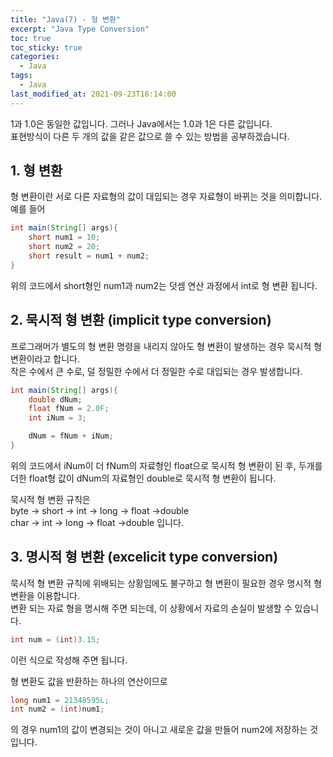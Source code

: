 ```yaml
---
title: "Java(7) - 형 변환"
excerpt: "Java Type Conversion"
toc: true
toc_sticky: true
categories:
  - Java
tags:
  - Java
last_modified_at: 2021-09-23T16:14:00
---
```


1과 1.0은 동일한 값입니다. 그러나 Java에서는 1.0과 1은 다른 값입니다.<br/>
표현방식이 다른 두 개의 값을 같은 값으로 쓸 수 있는 방법을 공부하겠습니다.<br/>

## 1. 형 변환

형 변환이란 서로 다른 자료형의 값이 대입되는 경우 자료형이 바뀌는 것을 의미합니다. <br/>
예를 들어

```java
int main(String[] args){
    short num1 = 10;
    short num2 = 20;
    short result = num1 + num2;
}
```

위의 코드에서 short형인 num1과 num2는 덧셈 연산 과정에서 int로 형 변환 됩니다.<br/>

## 2. 묵시적 형 변환 (implicit type conversion)

프로그래머가 별도의 형 변환 명령을 내리지 않아도 형 변환이 발생하는 경우 묵시적 형 변환이라고 합니다.<br/>
작은 수에서 큰 수로, 덜 정밀한 수에서 더 정밀한 수로 대입되는 경우 발생합니다.<br/>

```java
int main(String[] args){
    double dNum;
    float fNum = 2.0F;
    int iNum = 3;

    dNum = fNum + iNum;
}
```

위의 코드에서 iNum이 더 fNum의 자료형인 float으로 묵시적 형 변환이 된 후,
두개를 더한 float형 값이 dNum의 자료형인 double로 묵시적 형 변환이 됩니다.<br/>

묵시적 형 변환 규칙은<br/>
byte -> short -> int -> long -> float ->double<br/>
char -> int -> long -> float ->double 입니다.

## 3. 명시적 형 변환 (excelicit type conversion)

묵시적 형 변환 규칙에 위배되는 상황임에도 불구하고 형 변환이 필요한 경우 명시적 형 변환을 이용합니다.<br/>
변환 되는 자료 형을 명시해 주면 되는데, 이 상황에서 자료의 손실이 발생할 수 있습니다.<br/>

```java
int num = (int)3.15;
```

이런 식으로 작성해 주면 됩니다.<br/>

형 변환도 값을 반환하는 하나의 연산이므로

```java
long num1 = 21348595L;
int num2 = (int)num1;
```

의 경우 num1의 값이 변경되는 것이 아니고 새로운 값을 만들어 num2에 저장하는 것입니다.
